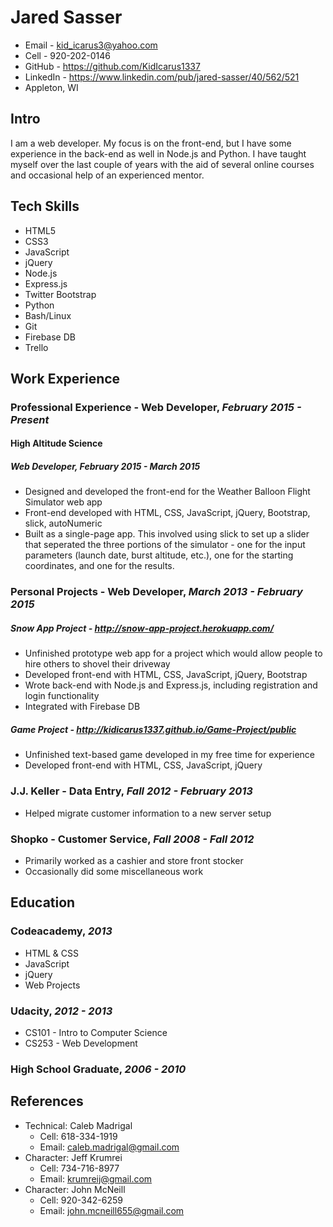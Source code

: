 # Jared Sasser

* Email - kid_icarus3@yahoo.com
* Cell - 920-202-0146
* GitHub - <https://github.com/KidIcarus1337>
* LinkedIn - <https://www.linkedin.com/pub/jared-sasser/40/562/521>
* Appleton, WI

## Intro

I am a web developer. My focus is on the front-end, but I have some experience in the back-end as well in Node.js and Python. I have taught myself over the last couple of years with the aid of several online courses and occasional help of an experienced mentor.

## Tech Skills

* HTML5
* CSS3
* JavaScript
* jQuery
* Node.js
* Express.js
* Twitter Bootstrap
* Python
* Bash/Linux
* Git
* Firebase DB
* Trello

## Work Experience

### Professional Experience - Web Developer, *February 2015 - Present*

#### High Altitude Science

##### Web Developer, *February 2015 - March 2015*

* Designed and developed the front-end for the Weather Balloon Flight Simulator web app
* Front-end developed with HTML, CSS, JavaScript, jQuery, Bootstrap, slick, autoNumeric
* Built as a single-page app. This involved using slick to set up a slider that seperated the three portions of the simulator - one for the input parameters (launch date, burst altitude, etc.), one for the starting coordinates, and one for the results.

### Personal Projects - Web Developer, *March 2013 - February 2015*

##### Snow App Project - <http://snow-app-project.herokuapp.com/>

* Unfinished prototype web app for a project which would allow people to hire others to shovel their driveway
* Developed front-end with HTML, CSS, JavaScript, jQuery, Bootstrap
* Wrote back-end with Node.js and Express.js, including registration and login functionality
* Integrated with Firebase DB

##### Game Project - <http://kidicarus1337.github.io/Game-Project/public>

* Unfinished text-based game developed in my free time for experience
* Developed front-end with HTML, CSS, JavaScript, jQuery

### J.J. Keller - Data Entry, *Fall 2012 - February 2013*

* Helped migrate customer information to a new server setup

### Shopko - Customer Service, *Fall 2008 - Fall 2012*

* Primarily worked as a cashier and store front stocker
* Occasionally did some miscellaneous work

## Education

### Codeacademy, *2013*

* HTML & CSS
* JavaScript
* jQuery
* Web Projects

### Udacity, *2012 - 2013*

* CS101 - Intro to Computer Science
* CS253 - Web Development

### High School Graduate, *2006 - 2010*

## References
* Technical: Caleb Madrigal
    - Cell: 618-334-1919
    - Email: caleb.madrigal@gmail.com
* Character: Jeff Krumrei
    - Cell: 734-716-8977
    - Email: krumreij@gmail.com
* Character: John McNeill
    - Cell: 920-342-6259
    - Email: john.mcneill655@gmail.com